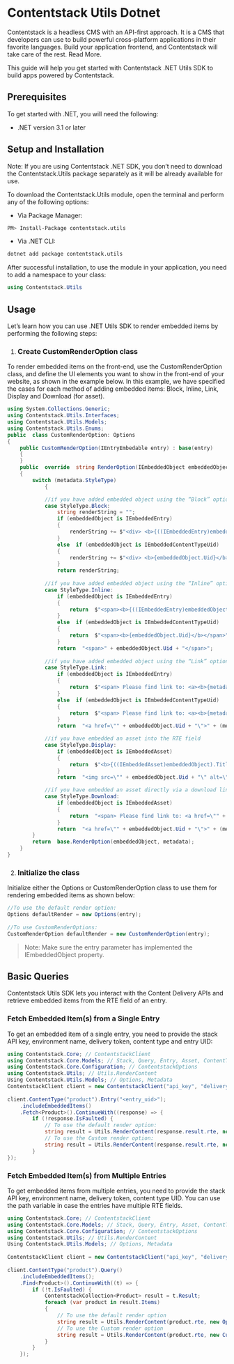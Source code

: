 # Contentstack Utils Dotnet

Contentstack is a headless CMS with an API-first approach. It is a CMS that developers can use to build powerful cross-platform applications in their favorite languages. Build your application frontend, and Contentstack will take care of the rest. Read More.


This guide will help you get started with Contentstack .NET Utils SDK to build apps powered by Contentstack.

## Prerequisites
To get started with .NET, you will need the following:

-   .NET version 3.1 or later
   
## Setup and Installation

Note: If you are using Contentstack .NET SDK, you don’t need to download the Contentstack.Utils package separately as it will be already available for use.

To download the Contentstack.Utils module, open the terminal and perform any of the following options:

-   Via Package Manager:
```sh
PM> Install-Package contentstack.utils
```

-   Via .NET CLI:
```sh
dotnet add package contentstack.utils
```
 
After successful installation, to use the module in your application, you need to add a namespace to your class:
```c#
using Contentstack.Utils
```

## Usage

Let’s learn how you can use .NET Utils SDK to render embedded items by performing the following steps:

1.  ### Create CustomRenderOption class

To render embedded items on the front-end, use the CustomRenderOption class, and define the UI elements you want to show in the front-end of your website, as shown in the example below. In this example, we have specified the cases for each method of adding embedded items: Block, Inline, Link, Display and Download (for asset).
```c#
using System.Collections.Generic;  
using Contentstack.Utils.Interfaces;  
using Contentstack.Utils.Models;  
using Contentstack.Utils.Enums;  
public  class CustomRenderOption: Options  
{  
	public CustomRenderOption(IEntryEmbedable entry) : base(entry)  
	{  
	}  
	public  override  string RenderOption(IEmbeddedObject embeddedObject, Metadata metadata)  
	{  
		switch (metadata.StyleType)  
			{

			//if you have added embedded object using the “Block” option  
			case StyleType.Block:  
				string renderString = "";  
				if (embeddedObject is IEmbeddedEntry)  
				{  
					renderString += $"<div> <b>{((IEmbeddedEntry)embeddedObject).Title}</b></div>";  
				}  
				else  if (embeddedObject is IEmbeddedContentTypeUid)  
				{  
					renderString += $"<div> <b>{embeddedObject.Uid}</b></div>";  
				}  
				return renderString;  
			
			//if you have added embedded object using the “Inline” option
			case StyleType.Inline:  
				if (embeddedObject is IEmbeddedEntry)  
				{  
					return  $"<span><b>{((IEmbeddedEntry)embeddedObject).Title}</b></span>";  
				}  
				else  if (embeddedObject is IEmbeddedContentTypeUid)  
				{  
					return  $"<span><b>{embeddedObject.Uid}</b></span>";  
				}  
				return  "<span>" + embeddedObject.Uid + "</span>";  
				
			//if you have added embedded object using the “Link” option
			case StyleType.Link:  
				if (embeddedObject is IEmbeddedEntry)  
				{ 
					return  $"<span> Please find link to: <a><b>{metadata.Text ?? ((IEmbeddedEntry)embeddedObject).Title}</b></a></span>";  
				}  
				else  if (embeddedObject is IEmbeddedContentTypeUid)  
				{  
					return  $"<span> Please find link to: <a><b>{metadata.Text ?? embeddedObject.Uid}</b></a></span>";  
				}  
				return  "<a href=\"" + embeddedObject.Uid + "\">" + (metadata.Text ?? embeddedObject.Uid) + "</a></span>";  

			//if you have embedded an asset into the RTE field
			case StyleType.Display:  
				if (embeddedObject is IEmbeddedAsset)  
				{  
					return  $"<b>{((IEmbeddedAsset)embeddedObject).Title}</b><p>{((IEmbeddedAsset)embeddedObject).FileName} image: <img src=\"{((IEmbeddedAsset)embeddedObject).Url}\" alt=\"{((IEmbeddedAsset)embeddedObject).Title}\"/></p>";  
				}  
				return  "<img src=\"" + embeddedObject.Uid + "\" alt=\"" + embeddedObject.Uid + "\" />";  

			//if you have embedded an asset directly via a download link.
			case StyleType.Download:  
				if (embeddedObject is IEmbeddedAsset)  
				{  
					return  "<span> Please find link to: <a href=\"" + ((IEmbeddedAsset)embeddedObject).Url + "\">" + (metadata.Text ?? ((IEmbeddedAsset)embeddedObject).Title) + "</a></span>";  
				}  
				return  "<a href=\"" + embeddedObject.Uid + "\">" + (metadata.Text ?? embeddedObject.Uid) + "</a>";  
		}  
		return  base.RenderOption(embeddedObject, metadata);  
	}  
}
```
  
2.  ### Initialize the class
Initialize either the Options or CustomRenderOption class to use them for rendering embedded items as shown below:
```c#
//To use the default render option:  
Options defaultRender = new Options(entry);
  
//To use CustomRenderOptions:  
CustomRenderOption defaultRender = new CustomRenderOption(entry);  
  ```
> Note: Make sure the entry parameter has implemented the IEmbeddedObject property.

## Basic Queries

Contentstack Utils SDK lets you interact with the Content Delivery APIs and retrieve embedded items from the RTE field of an entry.

### Fetch Embedded Item(s) from a Single Entry

To get an embedded item of a single entry, you need to provide the stack API key, environment name, delivery token, content type and entry UID:
```c#		
using Contentstack.Core; // ContentstackClient  
using Contentstack.Core.Models; // Stack, Query, Entry, Asset, ContentType, ContentstackCollection  
using Contentstack.Core.Configuration; // ContentstackOptions  
using Contentstack.Utils; // Utils.RenderContent  
Using Contentstack.Utils.Models; // Options, Metadata  
ContentstackClient client = new ContentstackClient("api_key", "delivery_token", "enviroment_name");  
  
client.ContentType("product").Entry("<entry_uid>");  
	.includeEmbeddedItems()
	.Fetch<Product>().ContinueWith((response) => {  
		if (!response.IsFaulted) {
			// To use the default render option:
			string result = Utils.RenderContent(response.result.rte, new Option(response.result));
			// To use the Custom render option:  
			string result = Utils.RenderContent(response.result.rte, new CustomRenderOption(response.result));  
		}  
});
  ```

### Fetch Embedded Item(s) from Multiple Entries

To get embedded items from multiple entries, you need to provide the stack API key, environment name, delivery token, content type UID. You can use the path variable in case the entries have multiple RTE fields.
```c#
using Contentstack.Core; // ContentstackClient  
using Contentstack.Core.Models; // Stack, Query, Entry, Asset, ContentType, ContentstackCollection  
using Contentstack.Core.Configuration; // ContentstackOptions  
using Contentstack.Utils; // Utils.RenderContent  
Using Contentstack.Utils.Models; // Options, Metadata  
  
ContentstackClient client = new ContentstackClient("api_key", "delivery_token", "enviroment_name");  
  
client.ContentType("product").Query()  
	.includeEmbeddedItems();  
	.Find<Product>().ContinueWith((t) => {  
		if (!t.IsFaulted) {  
			ContentstackCollection<Product> result = t.Result;  
			foreach (var product in result.Items)  
			{  
				// To use the default render option  
				string result = Utils.RenderContent(product.rte, new Option(product));  
				// To use the Custom render option  
				string result = Utils.RenderContent(product.rte, new CustomRenderOption(product));  
			}  
		}  
	});
```